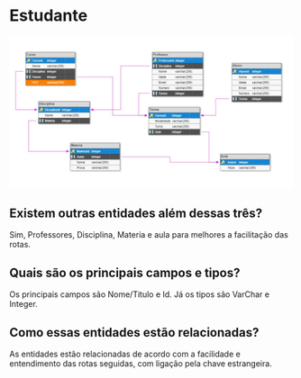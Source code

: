 # Estudante

![dbImage](https://raw.githubusercontent.com/rodrigokcarlos/Estudante/main/m4img.jpg)


## Existem outras entidades além dessas três?

Sim, Professores, Disciplina, Materia e aula para melhores a facilitação das rotas.


## Quais são os principais campos e tipos?

Os principais campos são Nome/Titulo e Id. Já os tipos são VarChar e Integer.


## Como essas entidades estão relacionadas?

As entidades estão relacionadas de acordo com a facilidade e entendimento das rotas seguidas, com ligação pela chave estrangeira.
